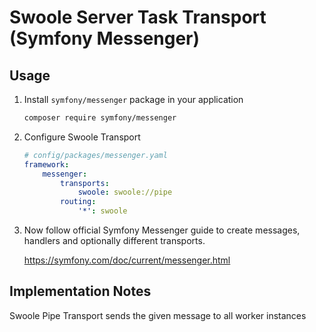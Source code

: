 # Swoole Server Task Transport (Symfony Messenger)

## Usage

1. Install `symfony/messenger` package in your application

    ```sh
    composer require symfony/messenger
    ```

2. Configure Swoole Transport

    ```yaml
    # config/packages/messenger.yaml
    framework:
        messenger:
            transports:
                swoole: swoole://pipe
            routing:
                '*': swoole
    ```

3. Now follow official Symfony Messenger guide to create messages, handlers and optionally different transports.

    https://symfony.com/doc/current/messenger.html

## Implementation Notes

Swoole Pipe Transport sends the given message to all worker instances
